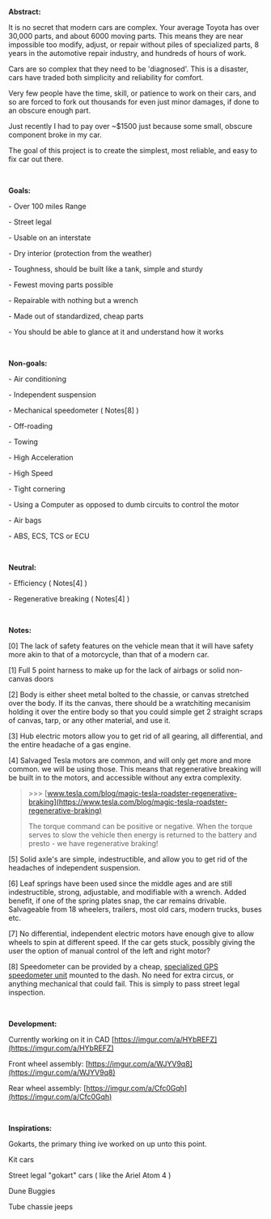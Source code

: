 **Abstract:**

It is no secret that modern cars are complex. Your average Toyota has over 30,000 parts, and about 6000 moving parts. This means they are near impossible too modify, adjust, or repair without piles of specialized parts, 8 years in the automotive repair industry, and hundreds of hours of work.

Cars are so complex that they need to be 'diagnosed'. This is a disaster, cars have traded both simplicity and reliability for comfort.

Very few people have the time, skill, or patience to work on their cars, and so are forced to fork out thousands for even just minor damages, if done to an obscure enough part.

Just recently I had to pay over \~$1500 just because some small, obscure component broke in my car.

The goal of this project is to create the simplest, most reliable, and easy to fix car out there.

&#x200B;

**Goals:**

\- Over 100 miles Range

\- Street legal

\- Usable on an interstate

\- Dry interior (protection from the weather)

\- Toughness, should be built like a tank, simple and sturdy

\- Fewest moving parts possible

\- Repairable with nothing but a wrench

\- Made out of standardized, cheap parts

\- You should be able to glance at it and understand how it works

&#x200B;

**Non-goals:**

\- Air conditioning

\- Independent suspension

\- Mechanical speedometer ( Notes\[8\] )

\- Off-roading

\- Towing

\- High Acceleration

\- High Speed

\- Tight cornering

\- Using a Computer as opposed to dumb circuits to control the motor

\- Air bags

\- ABS, ECS, TCS or ECU

&#x200B;

**Neutral:**

\- Efficiency ( Notes\[4\] )

\- Regenerative breaking ( Notes\[4\] )

&#x200B;

**Notes:**

\[0\] The lack of safety features on the vehicle mean that it will have safety more akin to that of a motorcycle, than that of a modern car.

\[1\] Full 5 point harness to make up for the lack of airbags or solid non-canvas doors

\[2\] Body is either sheet metal bolted to the chassie, or canvas stretched over the body. If its the canvas, there should be a wratchiting mecanisim holding it over the entire body so that you could simple get 2 straight scraps of canvas, tarp, or any other material, and use it.

\[3\] Hub electric motors allow you to get rid of all gearing, all differential, and the entire headache of a gas engine.

\[4\] Salvaged Tesla motors are common, and will only get more and more common. we will be using those. This means that regenerative breaking will be built in to the motors, and accessible without any extra complexity.

>\>>> [www.tesla.com/blog/magic-tesla-roadster-regenerative-braking](https://www.tesla.com/blog/magic-tesla-roadster-regenerative-braking)  
>  
>The torque command can be positive or negative. When the torque serves to slow the vehicle then energy is returned to the battery and presto - we have regenerative braking!

\[5\] Solid axle's are simple, indestructible, and allow you to get rid of the headaches of independent suspension.

\[6\] Leaf springs have been used since the middle ages and are still indestructible, strong, adjustable, and modifiable with a wrench. Added benefit, if one of the spring plates snap, the car remains drivable. Salvageable from 18 wheelers, trailers, most old cars, modern trucks, buses etc.

\[7\] No differential, independent electric motors have enough give to allow wheels to spin at different speed. If the car gets stuck, possibly giving the user the option of manual control of the left and right motor?

\[8\] Speedometer can be provided by a cheap, [specialized GPS speedometer unit](https://www.amazon.com/TIMPROVE-Universal-Speedometer-Windshield-Motorcycle/dp/B07KZ2HT4S/ref=sr_1_3?crid=2E5EMV9BP1R8P&dchild=1&keywords=gps+speedometer&qid=1619624700&sprefix=gps+spe%2Cgarden%2C175&sr=8-3) mounted to the dash. No need for extra circus, or anything mechanical that could fail. This is simply to pass street legal inspection.

&#x200B;

**Development:**

Currently working on it in CAD [https://imgur.com/a/HYbREFZ](https://imgur.com/a/HYbREFZ)

Front wheel assembly: [https://imgur.com/a/WJYV9q8](https://imgur.com/a/WJYV9q8)

Rear wheel assembly: [https://imgur.com/a/Cfc0Gqh](https://imgur.com/a/Cfc0Gqh)

&#x200B;

**Inspirations:**

Gokarts, the primary thing ive worked on up unto this point.

Kit cars

Street legal "gokart" cars ( like the Ariel Atom 4 )

Dune Buggies

Tube chassie jeeps
